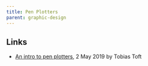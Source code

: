 ```yaml
---
title: Pen Plotters
parent: graphic-design
---
```


## Links

-   [An intro to pen plotters](https://blog.usejournal.com/an-intro-to-pen-plotters-29b6bd4327ba), 2 May 2019 by Tobias Toft
